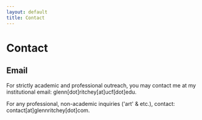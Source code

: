 ```yaml
---
layout: default
title: Contact
---
```

# Contact
## Email
For strictly academic and professional outreach, you may contact me at my institutional email: glenn[dot]ritchey[at]ucf[dot]edu.

For any professional, non-academic inquiries ('art' & etc.), contact: contact[at]glennritchey[dot]com.

